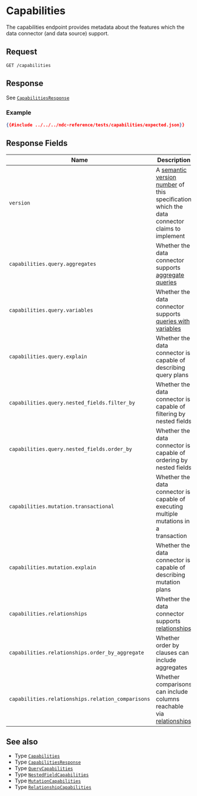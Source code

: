 # Capabilities

The capabilities endpoint provides metadata about the features which the data connector (and data source) support.

## Request

```
GET /capabilities
```

## Response

See [`CapabilitiesResponse`](../reference/types.md#capabilitiesresponse)

### Example

```json
{{#include ../../../ndc-reference/tests/capabilities/expected.json}}
```

## Response Fields

| Name                                              | Description                                                                                                        |
| ------------------------------------------------- | ------------------------------------------------------------------------------------------------------------------ |
| `version`                                         | A [semantic version number](https://semver.org) of this specification which the data connector claims to implement |
| `capabilities.query.aggregates`                   | Whether the data connector supports [aggregate queries](queries/aggregates.md)                                     |
| `capabilities.query.variables`                    | Whether the data connector supports [queries with variables](queries/variables.md)                                 |
| `capabilities.query.explain`                      | Whether the data connector is capable of describing query plans                                                    |
| `capabilities.query.nested_fields.filter_by`      | Whether the data connector is capable of filtering by nested fields                                                |
| `capabilities.query.nested_fields.order_by`       | Whether the data connector is capable of ordering by nested fields                                                 |
| `capabilities.mutation.transactional`             | Whether the data connector is capable of executing multiple mutations in a transaction                             |
| `capabilities.mutation.explain`                   | Whether the data connector is capable of describing mutation plans                                                 |
| `capabilities.relationships`                      | Whether the data connector supports [relationships](queries/relationships.md)                                      |
| `capabilities.relationships.order_by_aggregate`   | Whether order by clauses can include aggregates                                                                    |
| `capabilities.relationships.relation_comparisons` | Whether comparisons can include columns reachable via [relationships](queries/relationships.md)                    |

## See also

- Type [`Capabilities`](../reference/types.md#capabilities)
- Type [`CapabilitiesResponse`](../reference/types.md#capabilitiesresponse)
- Type [`QueryCapabilities`](../reference/types.md#querycapabilities)
- Type [`NestedFieldCapabilities`](../reference/types.md#nestedfieldcapabilities)
- Type [`MutationCapabilities`](../reference/types.md#mutationcapabilities)
- Type [`RelationshipCapabilities`](../reference/types.md#relationshipcapabilities)
